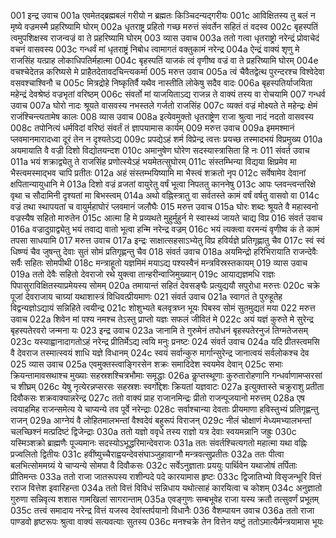 001	इन्द्र उवाच
001a	एवमेतद्ब्रह्मबलं गरीयो न ब्रह्मतः किञ्चिदन्यद्गरीयः
001c	आविक्षितस्य तु बलं न मृष्ये वज्रमस्मै प्रहरिष्यामि घोरम्
002a	धृतराष्ट्र प्रहितो गच्छ मरुत्तं संवर्तेन सहितं तं वदस्व
002c	बृहस्पतिं त्वमुपशिक्षस्व राजन्वज्रं वा ते प्रहरिष्यामि घोरम्
003	व्यास उवाच
003a	ततो गत्वा धृतराष्ट्रो नरेन्द्रं प्रोवाचेदं वचनं वासवस्य
003c	गन्धर्वं मां धृतराष्ट्रं निबोध त्वामागतं वक्तुकामं नरेन्द्र
004a	ऐन्द्रं वाक्यं शृणु मे राजसिंह यत्प्राह लोकाधिपतिर्महात्मा
004c	बृहस्पतिं याजकं त्वं वृणीष्व वज्रं वा ते प्रहरिष्यामि घोरम्
004e	वचश्चेदेतन्न करिष्यसे मे प्राहैतदेतावदचिन्त्यकर्मा
005	मरुत्त उवाच
005a	त्वं चैवैतद्वेत्थ पुरन्दरश्च विश्वेदेवा वसवश्चाश्विनौ च
005c	मित्रद्रोहे निष्कृतिर्वै यथैव नास्तीति लोकेषु सदैव वादः
006a	बृहस्पतिर्याजयिता महेन्द्रं देवश्रेष्ठं वज्रभृतां वरिष्ठम्
006c	संवर्तो मां याजयिताऽद्य राजन्न ते वाक्यं तस्य वा रोचयामि
007	गन्धर्व उवाच
007a	घोरो नादः श्रूयते वासवस्य नभस्तले गर्जतो राजसिंह
007c	व्यक्तं वज्रं मोक्ष्यते ते महेन्द्रः क्षेमं राजंश्चिन्त्यतामेष कालः
008	व्यास उवाच
008a	इत्येवमुक्तो धृतराष्ट्रेण राजा श्रुत्वा नादं नदतो वासवस्य
008c	तपोनित्यं धर्मविदां वरिष्ठं संवर्तं तं ज्ञापयामास कार्यम्
009	मरुत्त उवाच
009a	इममश्मानं प्लवमानमारादध्वा दूरं तेन न दृश्यतेऽद्य
009c	प्रपद्येऽहं शर्म विप्रेन्द्र त्वत्तः प्रयच्छ तस्मादभयं विप्रमुख्य
010a	अयमायाति वै वज्री दिशो विद्योतयन्दश
010c	अमानुषेण घोरेण सदस्यास्त्रासिता हि नः
011	संवर्त उवाच
011a	भयं शक्राद्व्येतु ते राजसिंह प्रणोत्स्येऽहं भयमेतत्सुघोरम्
011c	संस्तम्भिन्या विद्यया क्षिप्रमेव मा भैस्त्वमस्माद्भव चापि प्रतीतः
012a	अहं संस्तम्भयिष्यामि मा भैस्त्वं शक्रतो नृप
012c	सर्वेषामेव देवानां क्षपितान्यायुधानि मे
013a	दिशो वज्रं व्रजतां वायुरेतु वर्षं भूत्वा निपततु काननेषु
013c	आपः प्लवन्त्वन्तरिक्षे वृथा च सौदामिनी दृश्यतां मा बिभस्त्वम्
014a	अथो वह्निस्त्रातु वा सर्वतस्ते कामं वर्षं वर्षतु वासवो वा
014c	वज्रं तथा स्थापयतां च वायुर्महाघोरं प्लवमानं जलौघैः
015	मरुत्त उवाच
015a	घोरः शब्दः श्रूयते वै महास्वनो वज्रस्यैष सहितो मारुतेन
015c	आत्मा हि मे प्रव्यथते मुहुर्मुहुर्न मे स्वास्थ्यं जायते चाद्य विप्र
016	संवर्त उवाच
016a	वज्रादुग्राद्व्येतु भयं तवाद्य वातो भूत्वा हन्मि नरेन्द्र वज्रम्
016c	भयं त्यक्त्वा वरमन्यं वृणीष्व कं ते कामं तपसा साधयामि
017	मरुत्त उवाच
017a	इन्द्रः साक्षात्सहसाऽभ्येतु विप्र हविर्यज्ञे प्रतिगृह्णातु चैव
017c	स्वं स्वं धिष्ण्यं चैव जुषन्तु देवाः सुतं सोमं प्रतिगृह्णन्तु चैव
018	संवर्त उवाच
018a	अयमिन्द्रो हरिभिरायाति राजन्देवैः सर्वैः सहितः सोमपीथी
018c	मन्त्राहूतो यज्ञमिमं मयाऽद्य पश्यस्वैनं मन्त्रविस्रस्तकायम्
019	व्यास उवाच
019a	ततो देवैः सहितो देवराजो रथे युक्त्वा तान्हरीन्वाजिमुख्यान्
019c	आयाद्यज्ञमधि राज्ञः पिपासुराविक्षितस्याप्रमेयस्य सोमम्
020a	तमायान्तं सहितं देवसङ्घैः प्रत्युद्ययौ सपुरोधा मरुत्तः
020c	चक्रे पूजां देवराजाय चाग्र्यां यथाशास्त्रं विधिवत्प्रीयमाणः
021	संवर्त उवाच
021a	स्वागतं ते पुरुहूतेह विद्वन्यज्ञोऽद्यायं सन्निहिते त्वयीन्द्र
021c	शोशुभ्यते बलवृत्रघ्न भूयः पिबस्व सोमं सुतमुद्यतं मया
022	मरुत्त उवाच
022a	शिवेन मां पश्य नमश्च तेऽस्तु प्राप्तो यज्ञः सफलं जीवितं मे
022c	अयं यज्ञं कुरुते मे सुरेन्द्र बृहस्पतेरवरो जन्मना यः
023	इन्द्र उवाच
023a	जानामि ते गुरुमेनं तपोधनं बृहस्पतेरनुजं तिग्मतेजसम्
023c	यस्याह्वानादागतोऽहं नरेन्द्र प्रीतिर्मेऽद्य त्वयि मनुः प्रनष्टः
024	संवर्त उवाच
024a	यदि प्रीतस्त्वमसि वै देवराज तस्मात्स्वयं शाधि यज्ञे विधानम्
024c	स्वयं सर्वान्कुरु मार्गान्सुरेन्द्र जानात्वयं सर्वलोकश्च देव
025	व्यास उवाच
025a	एवमुक्तस्त्वाङ्गिरसेन शक्रः समादिदेश स्वयमेव देवान्
025c	सभाः क्रियन्तामावसथाश्च मुख्याः सहस्रशश्चित्रभौमाः समृद्धाः
026a	कॢप्तस्थूणाः कुरुतारोहणानि गन्धर्वाणामप्सरसां च शीघ्रम्
026c	येषु नृत्येरन्नप्सरसः सहस्रशः स्वर्गोद्देशः क्रियतां यज्ञवाटः
027a	इत्युक्तास्ते चक्रुराशु प्रतीता दिवौकसः शक्रवाक्यान्नरेन्द्र
027c	ततो वाक्यं प्राह राजानमिन्द्रः प्रीतो राजन्पूजयानो मरुत्तम्
028a	एष त्वयाहमिह राजन्समेत्य ये चाप्यन्ये तव पूर्वे नरेन्द्राः
028c	सर्वाश्चान्या देवताः प्रीयमाणा हविस्तुभ्यं प्रतिगृह्णन्तु राजन्
029a	आग्नेयं वै लोहितमालभन्तां वैश्वदेवं बहुरूपं विराजन्
029c	नीलं चोक्षाणं मेध्यमभ्यालभन्तां चलच्छिश्नं मत्प्रदिष्टं द्विजेन्द्राः
030a	ततो यज्ञो ववृधे तस्य राज्ञो यत्र देवाः स्वयमन्नानि जह्रुः
030c	यस्मिञ्शक्रो ब्राह्मणैः पूज्यमानः सदस्योऽभूद्धरिमान्देवराजः
031a	ततः संवर्तश्चित्यगतो महात्मा यथा वह्निः प्रज्वलितो द्वितीयः
031c	हवींष्युच्चैराह्वयन्देवसंघाञ्जुहावाग्नौ मन्त्रवत्सुप्रतीतः
032a	ततः पीत्वा बलभित्सोममग्र्यं ये चाप्यन्ये सोमपा वै दिवौकसः
032c	सर्वेऽनुज्ञाताः प्रययुः पार्थिवेन यथाजोषं तर्पिताः प्रीतिमन्तः
033a	ततो राजा जातरूपस्य राशीन्पदे पदे कारयामास हृष्टः
033c	द्विजातिभ्यो विसृजन्भूरि वित्तं रराज वित्तेश इवारिहन्ता
034a	ततो वित्तं विविधं सन्निधाय यथोत्साहं कारयित्वा च कोशम्
034c	अनुज्ञातो गुरुणा सन्निवृत्य शशास गामखिलां सागरान्ताम्
035a	एवङ्गुणः सम्बभूवेह राजा यस्य क्रतौ तत्सुवर्णं प्रभूतम्
035c	तत्त्वं समादाय नरेन्द्र वित्तं यजस्व देवांस्तर्पयानो विधानैः
036	वैशम्पायन उवाच
036a	ततो राजा पाण्डवो हृष्टरूपः श्रुत्वा वाक्यं सत्यवत्याः सुतस्य
036c	मनश्चक्रे तेन वित्तेन यष्टुं ततोऽमात्यैर्मन्त्रयामास भूयः

